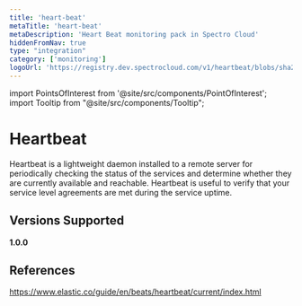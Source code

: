 ```yaml
---
title: 'heart-beat'
metaTitle: 'heart-beat'
metaDescription: 'Heart Beat monitoring pack in Spectro Cloud'
hiddenFromNav: true
type: "integration"
category: ['monitoring']
logoUrl: 'https://registry.dev.spectrocloud.com/v1/heartbeat/blobs/sha256:19fec69ae172c3e54d5fb09c176517cf7bfeb1bc740bde65c200e14115510313?type=image/png'
---
```





import PointsOfInterest from '@site/src/components/PointOfInterest';
import Tooltip from "@site/src/components/Tooltip";


# Heartbeat

Heartbeat is a lightweight daemon installed to a remote server for periodically checking the status of the services and determine whether they are currently available and reachable. Heartbeat is useful to verify that your service level agreements are met during the service uptime.

## Versions Supported

<Tabs>

<TabItem value="1.0.x" label="1.0.x">

**1.0.0**

</TabItem>
</Tabs>

## References

https://www.elastic.co/guide/en/beats/heartbeat/current/index.html
